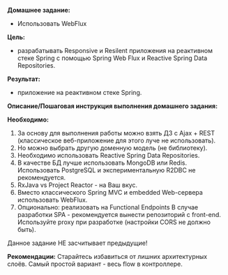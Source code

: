 <b>Домашнее задание:</b> 
- Использовать WebFlux

<b>Цель:</b>
- разрабатывать Responsive и Resilent приложения на реактивном стеке Spring c помощью Spring Web Flux и Reactive Spring Data Repositories.

<b>Результат:</b>
- приложение на реактивном стеке Spring.


<b>Описание/Пошаговая инструкция выполнения домашнего задания:</b>

<b>Необходимо:</b>
1. За основу для выполнения работы можно взять ДЗ с Ajax + REST (классическое веб-приложение для этого луче не использовать).
2. Но можно выбрать другую доменную модель (не библиотеку).
3. Необходимо использовать Reactive Spring Data Repositories.
4. В качестве БД лучше использовать MongoDB или Redis. Использовать PostgreSQL и экспериментальную R2DBC не рекомендуется.
5. RxJava vs Project Reactor - на Ваш вкус.
6. Вместо классического Spring MVC и embedded Web-сервера использовать WebFlux.
7. Опционально: реализовать на Functional Endpoints
   В случае разработки SPA - рекомендуется вынести репозиторий с front-end. Используйте proxy при разработке (настройки CORS не должно быть).
   
Данное задание НЕ засчитывает предыдущие!

<b>Рекомендации:</b>
Старайтесь избавиться от лишних архитектурных слоёв. Самый простой вариант - весь flow в контроллере.